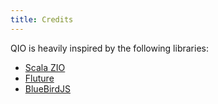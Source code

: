 ```yaml
---
title: Credits
---
```


QIO is heavily inspired by the following libraries:

- [Scala ZIO](https://github.com/zio/zio)
- [Fluture](https://github.com/fluture-js/Fluture)
- [BlueBirdJS](https://github.com/petkaantonov/bluebird)
